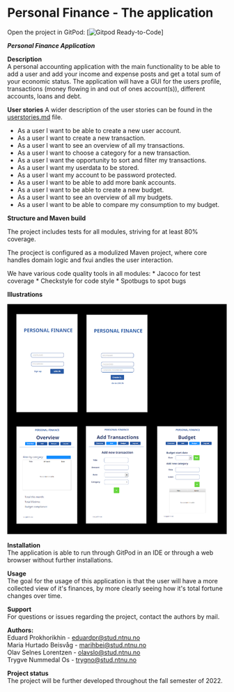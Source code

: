 # Personal Finance - The application

Open the project in GitPod: [![Gitpod Ready-to-Code](https://gitpod.stud.ntnu.no/#https://gitlab.stud.idi.ntnu.no/it1901/groups-2022/gr2253/gr2253/-/tree/master/)]

***Personal Finance Application***

**Description** <br />
A personal accounting application with the main functionality to be able to add a user and add your income and expense posts and get a total sum of your economic status.
The application will have a GUI for the users profile, transactions (money flowing in and out of ones account(s)), different accounts, loans and debt.

**User stories**
A wider description of the user stories can be found in the [userstories.md](../docs/user_stories.md) file. <br />

* As a user I want to be able to create a new user account.
* As a user I want to create a new transaction.
* As a user I want to see an overview of all my transactions.
* As a user I want to choose a category for a new transaction.
* As a user I want the opportunity to sort and filter my transactions.
* As a user I want my userdata to be stored.
* As a user I want my account to be password protected.
* As a user I want to be able to add more bank accounts.
* As a user I want to be able to create a new budget.
* As a user I want to see an overview of all my budgets.
* As a user I want to be able to compare my consumption to my budget.




**Structure and Maven build** <br />

The project includes tests for all modules, striving for at least 80% coverage. 

The procject is configured as a modulized Maven project, where core handles domain logic and fxui andles the user interaction. 

We have various code quality tools in all modules:
    * Jacoco for test coverage
    * Checkstyle for code style
    * Spotbugs to spot bugs


**Illustrations**

![Personal finance application illustrations](../docs/app.png "Illustrations of the application")


**Installation** <br />
The application is able to run through GitPod in an IDE or through a web browser without further installations.

**Usage** <br />
The goal for the usage of this application is that the user will have a more collected view of it's finances, by more clearly seeing how it's total fortune changes over time.

**Support** <br />
For questions or issues regarding the project, contact the authors by mail.

**Authors:** <br />
Eduard Prokhorikhin - eduardpr@stud.ntnu.no <br />
Maria Hurtado Beisvåg - marihbei@stud.ntnu.no <br />
Olav Selnes Lorentzen - olavslo@stud.ntnu.no <br />
Trygve Nummedal Os - trygno@stud.ntnu.no <br />

**Project status** <br /> 
The project will be further developed throughout the fall semester of 2022. 

